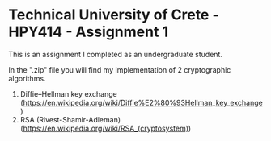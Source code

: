 # Technical University of Crete - HPY414 - Assignment 1

This is an assignment I completed as an undergraduate student.

In the ".zip" file you will find my implementation of 2 cryptographic algorithms.

1) Diffie–Hellman key exchange (https://en.wikipedia.org/wiki/Diffie%E2%80%93Hellman_key_exchange)
2) RSA (Rivest-Shamir-Adleman) (https://en.wikipedia.org/wiki/RSA_(cryptosystem))
